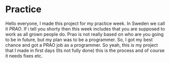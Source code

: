 # Practice
Hello everyone, I made this project for my practice week.  In Sweden we call it *PRAO*. If i tell you shorty then this week includes that you are supposed to work as all grown people do. Prao is not really based on who are you going to be in future, but my plan was to be a programmer. So, I got my best chance and got a PRAO job as a programmer. So yeah, this is my project that I made in first days (Its not fully done) this is the process and of course it needs fixes etc.   
